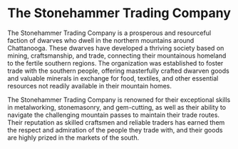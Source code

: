 # The Stonehammer Trading Company

The Stonehammer Trading Company is a prosperous and resourceful faction of dwarves who dwell in the northern mountains around Chattanooga. These dwarves have developed a thriving society based on mining, craftsmanship, and trade, connecting their mountainous homeland to the fertile southern regions. The organization was established to foster trade with the southern people, offering masterfully crafted dwarven goods and valuable minerals in exchange for food, textiles, and other essential resources not readily available in their mountain homes.

The Stonehammer Trading Company is renowned for their exceptional skills in metalworking, stonemasonry, and gem-cutting, as well as their ability to navigate the challenging mountain passes to maintain their trade routes. Their reputation as skilled craftsmen and reliable traders has earned them the respect and admiration of the people they trade with, and their goods are highly prized in the markets of the south.
